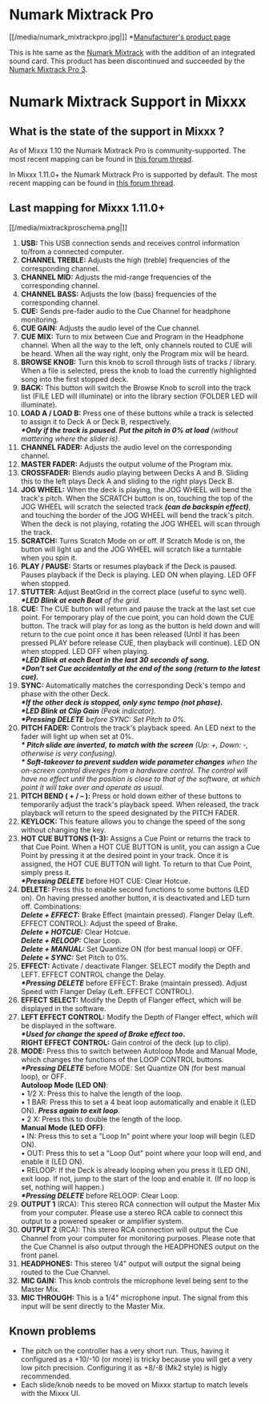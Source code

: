 # Numark Mixtrack Pro

[[/media/numark_mixtrackpro.jpg|]] \*[Manufacturer's product
page](http://www.numark.com/product/mixtrackpro)

This is hte same as the [Numark Mixtrack](Numark-Mixtrack.md) with the
addition of an integrated sound card. This product has been discontinued
and succeeded by the [Numark Mixtrack
Pro 3](Numark%20Mixtrack%20Pro%203).

# Numark Mixtrack Support in Mixxx

## What is the state of the support in Mixxx ?

As of Mixxx 1.10 the Numark Mixtrack Pro is community-supported. The
most recent mapping can be found in [this forum
thread](http://mixxx.org/forums/viewtopic.php?f=7&t=3828).

In Mixxx 1.11.0+ the Numark Mixtrack Pro is supported by default. The
most recent mapping can be found in [this forum
thread](http://mixxx.org/forums/viewtopic.php?f=7&t=3849).

## Last mapping for Mixxx 1.11.0+

[[/media/mixtrackproschema.png|]]

1.  **<span class="underline">USB:</span>** This USB connection sends
    and receives control information to/from a connected computer. 
2.  **<span class="underline">CHANNEL TREBLE:</span>** Adjusts the high
    (treble) frequencies of the corresponding channel.
3.  **<span class="underline">CHANNEL MID:</span>** Adjusts the
    mid-range frequencies of the corresponding channel.
4.  **<span class="underline">CHANNEL BASS:</span>** Adjusts the low
    (bass) frequencies of the corresponding channel.
5.  **<span class="underline">CUE:</span>** Sends pre-fader audio to the
    Cue Channel for headphone monitoring.
6.  **<span class="underline">CUE GAIN:</span>** Adjusts the audio level
    of the Cue channel.
7.  **<span class="underline">CUE MIX:</span>** Turn to mix between Cue
    and Program in the Headphone channel. When all the way to the left,
    only channels routed to CUE will be heard. When all the way right,
    only the Program mix will be heard. 
8.  **<span class="underline">BROWSE KNOB:</span>** Turn this knob to
    scroll through lists of tracks / library. When a file is selected,
    press the knob to load the currently highlighted song into the first
    stopped deck.
9.  **<span class="underline">BACK:</span>** This button will switch the
    Browse Knob to scroll into the track list (FILE LED will illuminate)
    or into the library section (FOLDER LED will illuminate).
10. **<span class="underline">LOAD A / LOAD B:</span>** Press one of
    these buttons while a track is selected to assign it to Deck A or
    Deck B, respectively.  
    ***\*Only if the track is paused. Put the pitch in 0% at load**
    (without mattering where the slider is)*. 
11. **<span class="underline">CHANNEL FADER:</span>** Adjusts the audio
    level on the corresponding channel. 
12. **<span class="underline">MASTER FADER:</span>** Adjusts the output
    volume of the Program mix.
13. **<span class="underline">CROSSFADER:</span>** Blends audio playing
    between Decks A and B. Sliding this to the left plays Deck A and
    sliding to the right plays Deck B. 
14. **<span class="underline">JOG WHEEL:</span>** When the deck is
    playing, the JOG WHEEL will bend the track's pitch. When the SCRATCH
    button is on, touching the top of the JOG WHEEL will scratch the
    selected track ***(can do backspin effect)***, and touching the
    border of the JOG WHEEL will bend the track's pitch. When the deck
    is not playing, rotating the JOG WHEEL will scan through the track. 
15. **<span class="underline">SCRATCH:</span>** Turns Scratch Mode on or
    off. If Scratch Mode is on, the button will light up and the JOG
    WHEEL will scratch like a turntable when you spin it.
16. **<span class="underline">PLAY / PAUSE:</span>** Starts or resumes
    playback if the Deck is paused. Pauses playback if the Deck is
    playing. LED ON when playing. LED OFF when stopped.
17. **<span class="underline">STUTTER:</span>** Adjust BeatGrid in the
    correct place (useful to sync well).  
    ***\*LED Blink at each Beat** of the grid.*
18. **<span class="underline">CUE:</span>** The CUE button will return
    and pause the track at the last set cue point. For temporary play of
    the cue point, you can hold down the CUE button. The track will play
    for as long as the button is held down and will return to the cue
    point once it has been released (Until it has been pressed PLAY
    before release CUE, then playback will continue). LED ON when
    stopped. LED OFF when playing.  
    ***\*LED Blink at each Beat in the last 30 seconds of song.  
    \*Don't set Cue accidentally at the end of the song (return to the
    latest cue).***
19. **<span class="underline">SYNC:</span>** Automatically matches the
    corresponding Deck's tempo and phase with the other Deck.  
    ***\*If the other deck is stopped, only sync tempo (not phase).  
    \*LED Blink at Clip Gain** (Peak indicator).  
    **\*Pressing DELETE** before SYNC: Set Pitch to 0%.*
20. **<span class="underline">PITCH FADER:</span>** Controls the track's
    playback speed. An LED next to the fader will light up when set at
    0%.  
    ***\* Pitch slide are inverted, to match with the screen** (Up: +,
    Down: -, otherwise is very confusing).  
    **\* Soft-takeover to prevent sudden wide parameter changes** when
    the on-screen control diverges from a hardware control. The control
    will have no effect until the position is close to that of the
    software, at which point it will take over and operate as usual.*
21. **<span class="underline">PITCH BEND ( + / – ):</span>** Press or
    hold down either of these buttons to temporarily adjust the track's
    playback speed. When released, the track playback will return to the
    speed designated by the PITCH FADER. 
22. **<span class="underline">KEYLOCK:</span>** This feature allows you
    to change the speed of the song without changing the key. 
23. **<span class="underline">HOT CUE BUTTONS (1-3):</span>** Assigns a
    Cue Point or returns the track to that Cue Point. When a HOT CUE
    BUTTON is unlit, you can assign a Cue Point by pressing it at the
    desired point in your track. Once it is assigned, the HOT CUE BUTTON
    will light. To return to that Cue Point, simply press it.  
    ***\*Pressing DELETE*** before HOT CUE: Clear Hotcue.
24. **<span class="underline">DELETE:</span>** Press this to enable
    second functions to some buttons (LED on). On having pressed another
    button, it is deactivated and LED turn off. Combinations:  
    ***Delete + EFFECT:*** Brake Effect (maintain pressed). Flanger
    Delay (Left. EFFECT CONTROL): Adjust the speed of Brake.  
    ***Delete + HOTCUE:*** Clear Hotcue.  
    ***Delete + RELOOP:*** Clear Loop.  
    ***Delete + MANUAL:*** Set Quantize ON (for best manual loop) or
    OFF.  
    ***Delete + SYNC:*** Set Pitch to 0%.
25. **<span class="underline">EFFECT:</span>** Activate / deactivate
    Flanger. SELECT modify the Depth and LEFT. EFFECT CONTROL change the
    Delay.  
    ***\*Pressing DELETE*** before EFFECT: Brake (maintain pressed).
    Adjust Speed with Flanger Delay (Left. EFFECT CONTROL).
26. **<span class="underline">EFFECT SELECT:</span>** Modify the Depth
    of Flanger effect, which will be displayed in the software.
27. **<span class="underline">LEFT EFFECT CONTROL:</span>** Modify the
    Depth of Flanger effect, which will be displayed in the software.  
    ***\*Used for change the speed of Brake effect too*.  
    <span class="underline">RIGHT EFFECT CONTROL:</span>** Gain control
    of the deck (up to clip).
28. **<span class="underline">MODE:</span>** Press this to switch
    between Autoloop Mode and Manual Mode, which changes the functions
    of the LOOP CONTROL buttons.  
    ***\*Pressing DELETE*** before MODE: Set Quantize ON (for best
    manual loop), or OFF.  
    **Autoloop Mode (LED ON)**:  
    • <span class="underline">1/2 X</span>: Press this to halve the
    length of the loop.  
    • <span class="underline">1 BAR</span>: Press this to set a 4 beat
    loop automatically and enable it (LED ON). ***Press again to exit
    loop***.  
    • <span class="underline">2 X</span>: Press this to double the
    length of the loop.  
    **Manual Mode (LED OFF)**:  
    • <span class="underline">IN:</span> Press this to set a "Loop In"
    point where your loop will begin (LED ON).  
    • <span class="underline">OUT:</span> Press this to set a "Loop Out"
    point where your loop will end, and enable it (LED ON).  
    • <span class="underline">RELOOP:</span> If the Deck is already
    looping when you press it (LED ON), exit loop. If not, jump to the
    start of the loop and enable it. (If no loop is set, nothing will
    happen.)  
    ***\*Pressing DELETE*** before RELOOP: Clear Loop.
29. **<span class="underline">OUTPUT 1</span>** (RCA): This stereo RCA
    connection will output the Master Mix from your computer. Please use
    a stereo RCA cable to connect this output to a powered speaker or
    amplifier system.
30. **<span class="underline">OUTPUT 2</span>** (RCA): This stereo RCA
    connection will output the Cue Channel from your computer for
    monitoring purposes. Please note that the Cue Channel is also output
    through the HEADPHONES output on the front panel. 
31. **<span class="underline">HEADPHONES:</span>** This stereo 1/4"
    output will output the signal being routed to the Cue Channel. 
32. **<span class="underline">MIC GAIN:</span>** This knob controls the
    microphone level being sent to the Master Mix. 
33. **<span class="underline">MIC THROUGH:</span>** This is a 1/4"
    microphone input. The signal from this input will be sent directly
    to the Master Mix. 

## Known problems

  - The pitch on the controller has a very short run. Thus, having it
    configured as a +10/-10 (or more) is tricky because you will get a
    very low pitch precision. Configuring it as +8/-8 (Mk2 style) is
    higly recommended.
  - Each slide/knob needs to be moved on Mixxx startup to match levels
    with the Mixxx UI.
